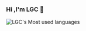 ### Hi ,I'm LGC 👋


![LGC's Most used languages](https://github-readme-stats.vercel.app/api/top-langs/?username=githublgc&layout=compact&hide_border=true&langs_count=10)


